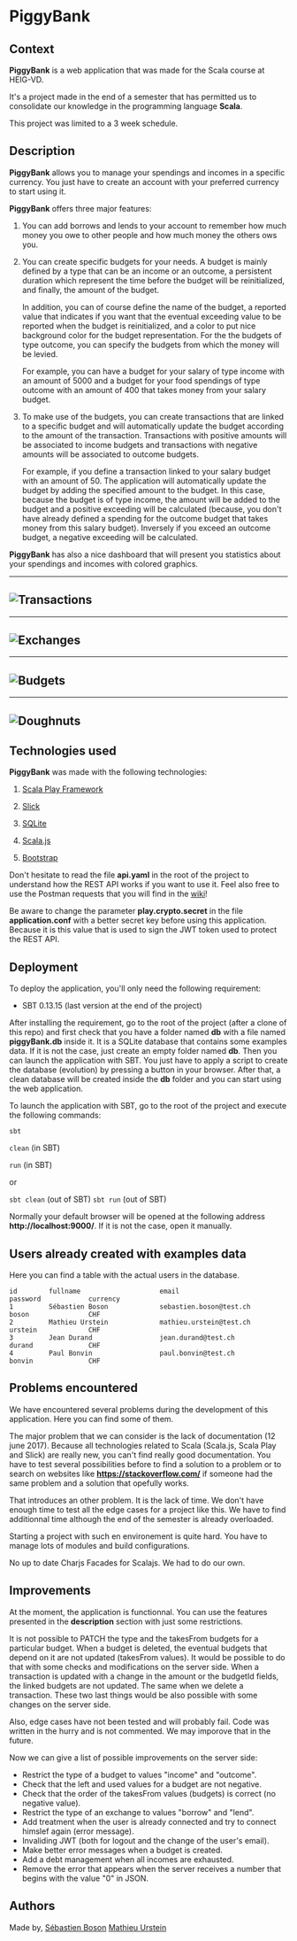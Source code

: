 # PiggyBank

## Context

**PiggyBank** is a web application that was made for the Scala course at HEIG-VD.

It's a project made in the end of a semester that has permitted us to consolidate our knowledge in the programming language **Scala**.

This project was limited to a 3 week schedule.

## Description

**PiggyBank** allows you to manage your spendings and incomes in a specific currency.
You just have to create an account with your preferred currency to start using it.

**PiggyBank** offers three major features:
  
  1. You can add borrows and lends to your account to remember how much money you owe to other people and how much money the others ows you.
  
  2. You can create specific budgets for your needs. A budget is mainly defined by a type that can be an income or an outcome, a persistent duration which represent the time before the budget will be reinitialized, and finally, the amount of the budget.
     
     In addition, you can of course define the name of the budget, a reported value that indicates if you want that the eventual exceeding value to be reported when the budget is reinitialized, and a color to put nice background color for the budget representation. For the the budgets of type outcome, you can specify the budgets from which the money will be levied.
     
     For example, you can have a budget for your salary of type income with an amount of 5000 and a budget for your food spendings of type outcome with an amount of 400 that takes money from your salary budget.
  
  3. To make use of the budgets, you can create transactions that are linked to a specific budget and will automatically update the budget according to the amount of the transaction. Transactions with positive amounts will be associated to income budgets and transactions with negative amounts will be associated to outcome budgets.
     
     For example, if you define a transaction linked to your salary budget with an amount of 50. The application will automatically update the budget by adding the specified amount to the budget. In this case, because the budget is of type income, the amount will be added to the budget and a positive exceeding will be calculated (because, you don't have already defined a spending for the outcome budget that takes money from this salary budget). Inversely if you exceed an outcome budget, a negative exceeding will be calculated.

**PiggyBank** has also a nice dashboard that will present you statistics about your spendings and incomes with colored graphics.

---
![Transactions](images/transactions.png)
---
---
![Exchanges](images/exchanges.png)
---
---
![Budgets](images/budgets.png)
---
---
![Doughnuts](images/doughnuts.png)
---

## Technologies used

**PiggyBank** was made with the following technologies:

  1. [Scala Play Framework](https://playframework.com/)
  
  2. [Slick](http://slick.lightbend.com/)
  
  3. [SQLite](https://www.sqlite.org/)
  
  4. [Scala.js](http://www.scala-js.org/)
  
  5. [Bootstrap](http://getbootstrap.com/)

Don't hesitate to read the file **api.yaml** in the root of the project to understand how the REST API works if you want to use it.
Feel also free to use the Postman requests that you will find in the [wiki](https://github.com/MathieuUrstein/HEIG.SCALA.Projet/wiki)!

Be aware to change the parameter **play.crypto.secret** in the file **application.conf** with a better secret key before using this application.
Because it is this value that is used to sign the JWT token used to protect the REST API.

## Deployment

To deploy the application, you'll only need the following requirement:
- SBT 0.13.15 (last version at the end of the project)

After installing the requirement, go to the root of the project (after a clone of this repo) and first check that you have a folder named **db** with
a file named **piggyBank.db** inside it. It is a SQLite database that contains some examples data. If it is not the case, just create an empty folder named **db**. Then you can launch the application with SBT. You just have to apply a script to create the database (evolution) by pressing a button in your browser. After that, a clean database will be created inside the **db** folder and you can start using the web application.

To launch the application with SBT, go to the root of the project and execute the following commands:

```sbt```

```clean``` (in SBT)

```run``` (in SBT)

or 

```sbt clean``` (out of SBT)
```sbt run``` (out of SBT)

Normally your default browser will be opened at the following address **http://localhost:9000/**. If it is not the case, open it manually.

## Users already created with examples data

Here you can find a table with the actual users in the database.

```
id        fullname                    email                                password            currency
1         Sébastien Boson             sebastien.boson@test.ch              boson               CHF
2         Mathieu Urstein             mathieu.urstein@test.ch              urstein             CHF
3         Jean Durand                 jean.durand@test.ch                  durand              CHF
4         Paul Bonvin                 paul.bonvin@test.ch                  bonvin              CHF
```

## Problems encountered

We have encountered several problems during the development of this application. Here you can find some of them.

The major problem that we can consider is the lack of documentation (12 june 2017). Because all technologies related to Scala (Scala.js, Scala Play and Slick) are really new, you can't find really good documentation. You have to test several possibilities before to find a solution to a problem or to search on websites like **https://stackoverflow.com/** if someone had the same problem and a solution that opefully works.

That introduces an other problem. It is the lack of time. We don't have enough time to test all the edge cases for a project like this. We have to find additionnal time although the end of the semester is already overloaded. 

Starting a project with such en environement is quite hard. You have to manage lots of modules and build configurations.

No up to date Charjs Facades for Scalajs. We had to do our own.

## Improvements

At the moment, the application is functionnal. You can use the features presented in the **description** section with just some restrictions.

It is not possible to PATCH the type and the takesFrom budgets for a particular budget. When a budget is deleted, the eventual budgets that depend on it are not updated (takesFrom values). It would be possible to do that with some checks and modifications on the server side. When a transaction is updated with a change in the amount or the budgetId fields, the linked budgets are not updated. The same when we delete a transaction. These two last things would be also possible with some changes on the server side.

Also, edge cases have not been tested and will probably fail. Code was written in the hurry and is not commented. We may imporove that in the future.

Now we can give a list of possible improvements on the server side:

  * Restrict the type of a budget to values "income" and "outcome".
  * Check that the left and used values for a budget are not negative.
  * Check that the order of the takesFrom values (budgets) is correct (no negative value).
  * Restrict the type of an exchange to values "borrow" and "lend".
  * Add treatment when the user is already connected and try to connect himslef again (error message).
  * Invaliding JWT (both for logout and the change of the user's email).
  * Make better error messages when a budget is created.
  * Add a debt management when all incomes are exhausted.
  * Remove the error that appears when the server receives a number that begins with the value "0" in JSON.

## Authors

Made by, 
[Sébastien Boson](https://github.com/sebastie-boson)
[Mathieu Urstein](https://github.com/MathieuUrstein)
